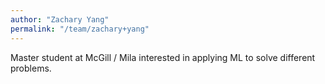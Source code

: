 ```yaml
---
author: "Zachary Yang"
permalink: "/team/zachary+yang"
---
```


Master student at McGill / Mila interested in applying ML to solve different problems.
